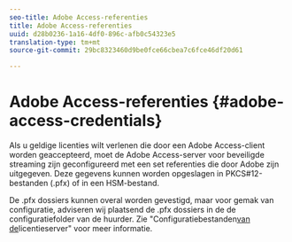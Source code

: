 ```yaml
---
seo-title: Adobe Access-referenties
title: Adobe Access-referenties
uuid: d28b0236-1a16-4df0-896c-afb0c54323e5
translation-type: tm+mt
source-git-commit: 29bc8323460d9be0fce66cbea7c6fce46df20d61

---
```



# Adobe Access-referenties {#adobe-access-credentials}

Als u geldige licenties wilt verlenen die door een Adobe Access-client worden geaccepteerd, moet de Adobe Access-server voor beveiligde streaming zijn geconfigureerd met een set referenties die door Adobe zijn uitgegeven. Deze gegevens kunnen worden opgeslagen in PKCS#12-bestanden (.pfx) of in een HSM-bestand.

De .pfx dossiers kunnen overal worden gevestigd, maar voor gemak van configuratie, adviseren wij plaatsend de .pfx dossiers in de de configuratiefolder van de huurder. Zie &quot;Configuratiebestanden[van de](../../aaxs-protected-streaming/aaxs-license-server-config-files/aaxs-configuration-directory-structure.md)licentieserver&quot; voor meer informatie.